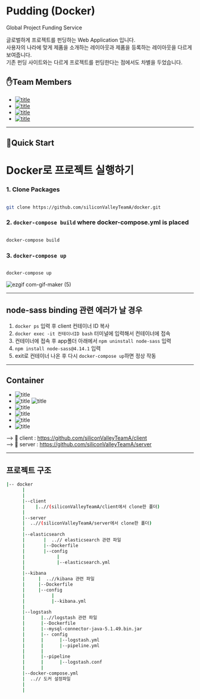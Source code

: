 # Pudding (Docker)

Global Project Funding Service

글로벌하게 프로젝트를 펀딩하는 Web Application 입니다. <br>
사용자의 나라에 맞게 제품을 소개하는 레이아웃과 제품을 등록하는 레이아웃을 다르게 보여줍니다. <br>
기존 펀딩 사이트와는 다르게 프로젝트를 펀딩한다는 점에서도 차별을 두었습니다.

## ✋Team Members

- [![title](https://img.shields.io/badge/DEVLOPER-최윤선-123456)](https://github.com/OMEGA-Y)
- [![title](https://img.shields.io/badge/DEVLOPER-이연정-123456)](https://github.com/YeonJeongLee00)
- [![title](https://img.shields.io/badge/DEVLOPER-유창헌-123456)](https://github.com/dbckdgjs369)
- [![title](https://img.shields.io/badge/DEVLOPER-노기진-123456)](https://github.com/nohgijin)

---

## 🐳Quick Start 

# Docker로 프로젝트 실행하기

### 1. Clone Packages
```bash

git clone https://github.com/siliconValleyTeamA/docker.git

```

### 2. `docker-compose build` where docker-compose.yml is placed
```bash

docker-compose build

```

### 3. `docker-compose up`
```bash

docker-compose up

```
![ezgif com-gif-maker (5)](https://user-images.githubusercontent.com/49175629/106901338-f91b1d80-673a-11eb-9e72-5e47cf9dd1a7.gif)

---

## node-sass binding 관련 에러가 날 경우

1. `docker ps` 입력 후 client 컨테이너 ID 복사 <br>
2. `docker exec -it 컨테이너ID bash` 터미널에 입력해서 컨테이너에 접속 <br>
3. 컨테이너에 접속 후 app폴더 아래에서 `npm uninstall node-sass` 입력 <br>
4. `npm install node-sass@4.14.1` 입력 <br>
5. exit로 컨테이너 나온 후 다시 `docker-compose up`하면 정상 작동

---

## Container
- ![title](https://img.shields.io/badge/-React-61DAFB?&logo=React&logoColor=white)
- ![title](https://img.shields.io/badge/-Node.js-339933?&logo=Node.js&logoColor=white)  ![title](https://img.shields.io/badge/-Express-000000?&logo=Express&logoColor=white) 
- ![title](https://img.shields.io/badge/-Elasticsearch-F4BD19?&logo=Elasticsearch&logoColor=white)
- ![title](https://img.shields.io/badge/-Logstash-02BFB3?&logo=Logstash&logoColor=white)
- ![title](https://img.shields.io/badge/-Kibana-E9488C?&logo=Kibana&logoColor=white)
- ![title](https://img.shields.io/badge/-MySQL-4479A1?&logo=MySQL&logoColor=white)

--> 📁 client : https://github.com/siliconValleyTeamA/client   
--> 📁 server : https://github.com/siliconValleyTeamA/server

---

## 프로젝트 구조
```bash
|-- docker
      |
      |
      |--client 
      |    |..//(siliconValleyTeamA/client에서 clone한 폴더)
      |
      |--server
      |  ..//(siliconValleyTeamA/server에서 clone한 폴더)
      |
      |--elasticsearch
      |       |  ..// elasticsearch 관련 파일
      |       |--Dockerfile
      |       |--config
      |            |
      |            |--elasticsearch.yml
      |
      |--kibana
      |     |  ..//kibana 관련 파일
      |     |--Dockerfile
      |     |--config
      |          |
      |          |--kibana.yml
      |
      |--logstash
      |      |..//logstash 관련 파일
      |      |--Dockerfile
      |      |--mysql-connector-java-5.1.49.bin.jar
      |      |-- config
      |      |      |--logstash.yml
      |      |      |--pipeline.yml
      |      |      
      |      |--pipeline
      |      |      |--logstash.conf
      |      |
      |--docker-compose.yml
      |  ..// 도커 설정파일
      |
      |
 ```
      

